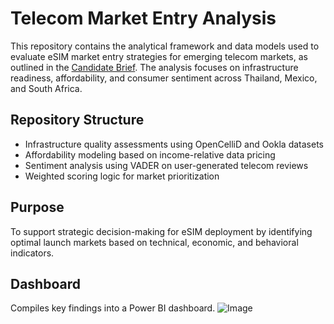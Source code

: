 # Telecom Market Entry Analysis

This repository contains the analytical framework and data models used to evaluate eSIM market entry strategies for emerging telecom markets, as outlined in the [Candidate Brief](https://github.com/user-attachments/files/20928648/Candidate.Brief.pdf). The analysis focuses on infrastructure readiness, affordability, and consumer sentiment across Thailand, Mexico, and South Africa.

## Repository Structure

- Infrastructure quality assessments using OpenCelliD and Ookla datasets
- Affordability modeling based on income-relative data pricing
- Sentiment analysis using VADER on user-generated telecom reviews
- Weighted scoring logic for market prioritization

## Purpose

To support strategic decision-making for eSIM deployment by identifying optimal launch markets based on technical, economic, and behavioral indicators.

## Dashboard

Compiles key findings into a Power BI dashboard.
![Image](https://github.com/user-attachments/assets/51a3d18a-57f3-40ed-a415-3c9e9608af23)
